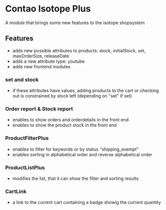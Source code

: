 # Contao Isotope Plus

A module that brings some new features to the isotope shopsystem


## Features

- adds new possible attributes to products: stock, initialStock, set, maxOrderSize, releaseDate
- adds a new attribute type: youtube
- adds new frontend modules

### set and stock

- if these attributes have values, adding products to the cart or checking out is constrained by stock left (depending on "set" if set)

### Order report & Stock report

- enables to show orders and orderdetails in the front end
- enables to show the product stock in the front end

### ProductFilterPlus

- enables to filter for keywords or by status "shipping_exempt"
- enables sorting in alphabetical order and reverse alphabetical order

### ProductListPlus

- modifies the list, that it can show the filter and sorting results

### CartLink

- a link to the current cart containing a badge showig the current quantity